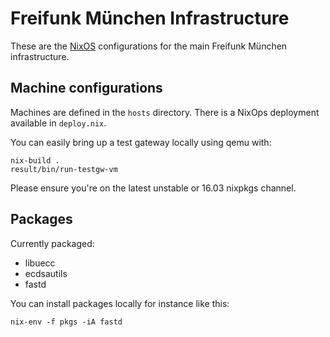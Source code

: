 # Freifunk München Infrastructure

These are the [NixOS](https://nixos.org) configurations for the main Freifunk München infrastructure.

## Machine configurations

Machines are defined in the `hosts` directory. There is a NixOps deployment available in `deploy.nix`.

You can easily bring up a test gateway locally using qemu with:

    nix-build .
    result/bin/run-testgw-vm

Please ensure you're on the latest unstable or 16.03 nixpkgs channel.

## Packages

Currently packaged:

 * libuecc
 * ecdsautils
 * fastd

You can install packages locally for instance like this:

    nix-env -f pkgs -iA fastd
